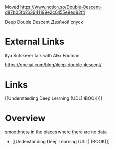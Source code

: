 
Moved
https://www.notion.so/Double-Descent-d87b05fb263941199e2c0d55e9ed92f4


Deep Double Descent
Двойной спуск

# External Links

Ilya Sutskever talk with Alex Fridman

https://openai.com/blog/deep-double-descent/

# Links

[[Understanding Deep Learning (UDL) (BOOK)]]

# Overview

smoothness in the places where there are no data
- [[Understanding Deep Learning (UDL) (BOOK)]]
